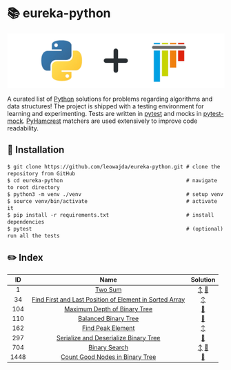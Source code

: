 # :books: eureka-python

![banner](banner.png "eureka-python")

A curated list of [Python](https://www.python.org/) solutions for problems regarding algorithms and data structures! The project is shipped with a testing environment for learning and experimenting. Tests are written in [pytest](https://docs.pytest.org/en/7.1.x/) and mocks in [pytest-mock](https://pytest-mock.readthedocs.io/en/latest/). [PyHamcrest](https://pyhamcrest.readthedocs.io/en/latest/) matchers are used extensively to improve code readability.

## :pushpin: Installation

```shell
$ git clone https://github.com/leowajda/eureka-python.git # clone the repository from GitHub
$ cd eureka-python                                        # navigate to root directory
$ python3 -m venv ./venv                                  # setup venv
$ source venv/bin/activate                                # activate it
$ pip install -r requirements.txt                         # install dependencies
$ pytest                                                  # (optional) run all the tests
```

## :pencil2: Index

|  ID  |                                                                                                          Name                                                                                                           |                                                                                                         Solution                                                                                                          |
|:----:|:-----------------------------------------------------------------------------------------------------------------------------------------------------------------------------------------------------------------------:|:-------------------------------------------------------------------------------------------------------------------------------------------------------------------------------------------------------------------------:|
|  1   |                                                                                    [Two Sum](https://leetcode.com/problems/two-sum/)                                                                                    | [:arrow_up_down:](https://github.com/leowajda/eureka-python/blob/master/src/array/iterative/lc_0001.py) [:arrows_counterclockwise:](https://github.com/leowajda/eureka-python/blob/master/src/array/recursive/lc_0001.py) |
|  34  |                                    [Find First and Last Position of Element in Sorted Array](https://leetcode.com/problems/find-first-and-last-position-of-element-in-sorted-array/)                                    |                                                          [:arrow_up_down:](https://github.com/leowajda/eureka-python/blob/master/src/array/iterative/lc_0034.py)                                                          |
| 104  |                                                               [Maximum Depth of Binary Tree](https://leetcode.com/problems/maximum-depth-of-binary-tree/)                                                               |                                                  [:arrows_counterclockwise:](https://github.com/leowajda/eureka-python/blob/master/src/binary_tree/recursive/lc_0104.py)                                                  |
| 110  |                                                                       [Balanced Binary Tree](https://leetcode.com/problems/balanced-binary-tree/)                                                                       |                                                  [:arrows_counterclockwise:](https://github.com/leowajda/eureka-python/blob/master/src/binary_tree/recursive/lc_0110.py)                                                  |
| 162  |                                                                          [Find Peak Element](https://leetcode.com/problems/find-peak-element/)                                                                          |                                                          [:arrow_up_down:](https://github.com/leowajda/eureka-python/blob/master/src/array/iterative/lc_0162.py)                                                          |
| 297  |                                                      [Serialize and Deserialize Binary Tree](https://leetcode.com/problems/serialize-and-deserialize-binary-tree/)                                                      |                                                  [:arrows_counterclockwise:](https://github.com/leowajda/eureka-python/blob/master/src/binary_tree/recursive/lc_0297.py)                                                  |
| 704  |                                                                              [Binary Search](https://leetcode.com/problems/binary-search/)                                                                              | [:arrow_up_down:](https://github.com/leowajda/eureka-python/blob/master/src/array/iterative/lc_0704.py) [:arrows_counterclockwise:](https://github.com/leowajda/eureka-python/blob/master/src/array/recursive/lc_0704.py) |
| 1448 |                                                            [Count Good Nodes in Binary Tree](https://leetcode.com/problems/count-good-nodes-in-binary-tree/)                                                            |                                                  [:arrows_counterclockwise:](https://github.com/leowajda/eureka-python/blob/master/src/binary_tree/recursive/lc_1448.py)                                                  |
